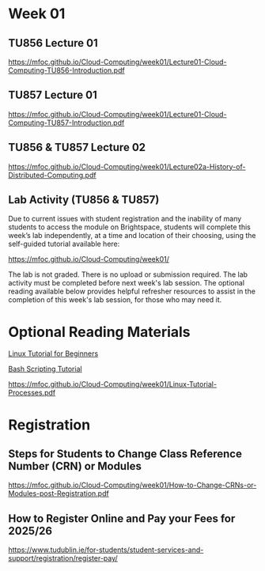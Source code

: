 # Week 01

## TU856 Lecture 01

https://mfoc.github.io/Cloud-Computing/week01/Lecture01-Cloud-Computing-TU856-Introduction.pdf

## TU857 Lecture 01

https://mfoc.github.io/Cloud-Computing/week01/Lecture01-Cloud-Computing-TU857-Introduction.pdf

## TU856 & TU857 Lecture 02

https://mfoc.github.io/Cloud-Computing/week01/Lecture02a-History-of-Distributed-Computing.pdf

## Lab Activity (TU856 & TU857)

Due to current issues with student registration and the inability of many students to access the module on Brightspace, students will complete this week’s lab independently, at a time and location of their choosing, using the self-guided tutorial available here:

https://mfoc.github.io/Cloud-Computing/week01/

The lab is not graded. There is no upload or submission required. The lab activity must be completed before next week's lab session.  The optional reading available below provides helpful refresher resources to assist in the completion of this week's lab session, for those who may need it.

##

# Optional Reading Materials

[Linux Tutorial for Beginners](https://ryanstutorials.net/linuxtutorial/)

[Bash Scripting Tutorial](https://ryanstutorials.net/bash-scripting-tutorial/)

https://mfoc.github.io/Cloud-Computing/week01/Linux-Tutorial-Processes.pdf

# Registration

## Steps for Students to Change Class Reference Number (CRN) or Modules

https://mfoc.github.io/Cloud-Computing/week01/How-to-Change-CRNs-or-Modules-post-Registration.pdf

## How to Register Online and Pay your Fees for 2025/26

https://www.tudublin.ie/for-students/student-services-and-support/registration/register-pay/
